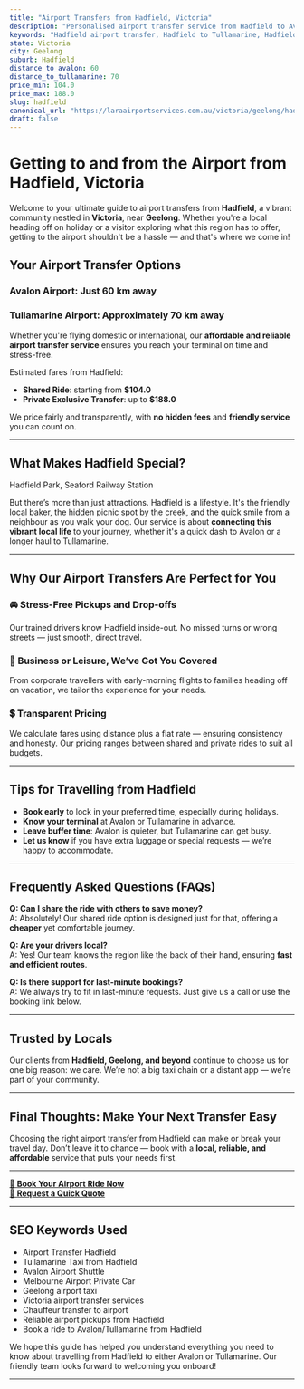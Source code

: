 ```yaml
---
title: "Airport Transfers from Hadfield, Victoria"
description: "Personalised airport transfer service from Hadfield to Avalon and Tullamarine airports. Enjoy a smooth, affordable ride with us!"
keywords: "Hadfield airport transfer, Hadfield to Tullamarine, Hadfield to Avalon, airport taxi Hadfield, private airport transfer Hadfield, shared ride Hadfield, Hadfield transfers, airport shuttle Hadfield, book Hadfield airport taxi, affordable Hadfield airport transfer, Hadfield airport transfer service, airport transfer Geelong, airport transfer Melbourne, Melbourne airport taxi, airport transfers Victoria, Tullamarine airport shuttle, Avalon airport transfers, Melbourne private transfer, airport transport services Melbourne"
state: Victoria
city: Geelong
suburb: Hadfield
distance_to_avalon: 60
distance_to_tullamarine: 70
price_min: 104.0
price_max: 188.0
slug: hadfield
canonical_url: "https://laraairportservices.com.au/victoria/geelong/hadfield/"
draft: false
---
```


# Getting to and from the Airport from Hadfield, Victoria

Welcome to your ultimate guide to airport transfers from **Hadfield**, a vibrant community nestled in **Victoria**, near **Geelong**. Whether you're a local heading off on holiday or a visitor exploring what this region has to offer, getting to the airport shouldn't be a hassle — and that's where we come in!

## Your Airport Transfer Options

### Avalon Airport: Just 60 km away  
### Tullamarine Airport: Approximately 70 km away

Whether you're flying domestic or international, our **affordable and reliable airport transfer service** ensures you reach your terminal on time and stress-free.

Estimated fares from Hadfield:
- **Shared Ride**: starting from **$104.0**
- **Private Exclusive Transfer**: up to **$188.0**

We price fairly and transparently, with **no hidden fees** and **friendly service** you can count on.

---

## What Makes Hadfield Special?

Hadfield Park, Seaford Railway Station

But there’s more than just attractions. Hadfield is a lifestyle. It's the friendly local baker, the hidden picnic spot by the creek, and the quick smile from a neighbour as you walk your dog. Our service is about **connecting this vibrant local life** to your journey, whether it's a quick dash to Avalon or a longer haul to Tullamarine.

---

## Why Our Airport Transfers Are Perfect for You

### 🚘 Stress-Free Pickups and Drop-offs
Our trained drivers know Hadfield inside-out. No missed turns or wrong streets — just smooth, direct travel.

### 💼 Business or Leisure, We’ve Got You Covered
From corporate travellers with early-morning flights to families heading off on vacation, we tailor the experience for your needs.

### 💲 Transparent Pricing
We calculate fares using distance plus a flat rate — ensuring consistency and honesty. Our pricing ranges between shared and private rides to suit all budgets.

---

## Tips for Travelling from Hadfield

- **Book early** to lock in your preferred time, especially during holidays.
- **Know your terminal** at Avalon or Tullamarine in advance.
- **Leave buffer time**: Avalon is quieter, but Tullamarine can get busy.
- **Let us know** if you have extra luggage or special requests — we’re happy to accommodate.

---

## Frequently Asked Questions (FAQs)

**Q: Can I share the ride with others to save money?**  
A: Absolutely! Our shared ride option is designed just for that, offering a **cheaper** yet comfortable journey.

**Q: Are your drivers local?**  
A: Yes! Our team knows the region like the back of their hand, ensuring **fast and efficient routes**.

**Q: Is there support for last-minute bookings?**  
A: We always try to fit in last-minute requests. Just give us a call or use the booking link below.

---

## Trusted by Locals

Our clients from **Hadfield, Geelong, and beyond** continue to choose us for one big reason: we care. We’re not a big taxi chain or a distant app — we’re part of your community.

---

## Final Thoughts: Make Your Next Transfer Easy

Choosing the right airport transfer from Hadfield can make or break your travel day. Don’t leave it to chance — book with a **local, reliable, and affordable** service that puts your needs first.

---

[📅 **Book Your Airport Ride Now**](https://laraairportservices.square.site/s/appointments)  
[📧 **Request a Quick Quote**](https://laraairportservices.square.site/contact-us)

---

## SEO Keywords Used
- Airport Transfer Hadfield
- Tullamarine Taxi from Hadfield
- Avalon Airport Shuttle
- Melbourne Airport Private Car
- Geelong airport taxi
- Victoria airport transfer services
- Chauffeur transfer to airport
- Reliable airport pickups from Hadfield
- Book a ride to Avalon/Tullamarine from Hadfield

We hope this guide has helped you understand everything you need to know about travelling from Hadfield to either Avalon or Tullamarine. Our friendly team looks forward to welcoming you onboard!

---
